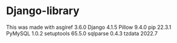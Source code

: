 # Django-library
This was made with
asgiref    3.6.0
Django     4.1.5
Pillow     9.4.0
pip        22.3.1
PyMySQL    1.0.2
setuptools 65.5.0
sqlparse   0.4.3
tzdata     2022.7
